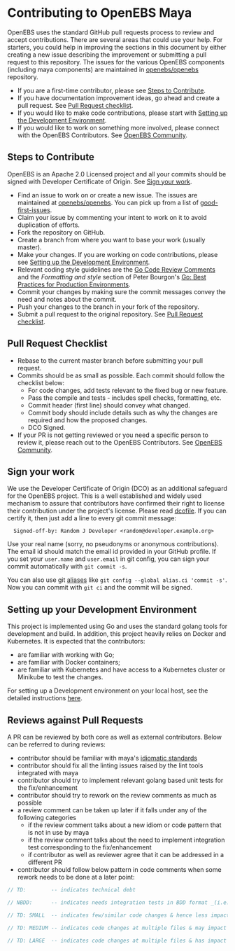 # Contributing to OpenEBS Maya

OpenEBS uses the standard GitHub pull requests process to review and accept contributions.  There are several areas that could use your help. For starters, you could help in improving the sections in this document by either creating a new issue describing the improvement or submitting a pull request to this repository. The issues for the various OpenEBS components (including maya components) are maintained in [openebs/openebs](https://github.com/openebs/openebs/issues) repository.

* If you are a first-time contributor, please see [Steps to Contribute](#steps-to-contribute).
* If you have documentation improvement ideas, go ahead and create a pull request. See [Pull Request checklist](#pull-request-checklist).
* If you would like to make code contributions, please start with [Setting up the Development Environment](#setting-up-your-development-environment).
* If you would like to work on something more involved, please connect with the OpenEBS Contributors. See [OpenEBS Community](https://github.com/openebs/openebs/tree/master/community).

## Steps to Contribute

OpenEBS is an Apache 2.0 Licensed project and all your commits should be signed with Developer Certificate of Origin. See [Sign your work](#sign-your-work).

* Find an issue to work on or create a new issue. The issues are maintained at [openebs/openebs](https://github.com/openebs/openebs/issues). You can pick up from a list of [good-first-issues](https://github.com/openebs/openebs/labels/good%20first%20issue).
* Claim your issue by commenting your intent to work on it to avoid duplication of efforts.
* Fork the repository on GitHub.
* Create a branch from where you want to base your work (usually master).
* Make your changes. If you are working on code contributions, please see [Setting up the Development Environment](#setting-up-your-development-environment).
* Relevant coding style guidelines are the [Go Code Review Comments](https://code.google.com/p/go-wiki/wiki/CodeReviewComments) and the _Formatting and style_ section of Peter Bourgon's [Go: Best Practices for Production Environments](http://peter.bourgon.org/go-in-production/#formatting-and-style).
* Commit your changes by making sure the commit messages convey the need and notes about the commit.
* Push your changes to the branch in your fork of the repository.
* Submit a pull request to the original repository. See [Pull Request checklist](#pull-request-checklist).

## Pull Request Checklist

* Rebase to the current master branch before submitting your pull request.
* Commits should be as small as possible. Each commit should follow the checklist below:
  - For code changes, add tests relevant to the fixed bug or new feature.
  - Pass the compile and tests - includes spell checks, formatting, etc.
  - Commit header (first line) should convey what changed.
  - Commit body should include details such as why the changes are required and how the proposed changes.
  - DCO Signed.
* If your PR is not getting reviewed or you need a specific person to review it, please reach out to the OpenEBS Contributors. See [OpenEBS Community](https://github.com/openebs/openebs/tree/master/community).

## Sign your work

We use the Developer Certificate of Origin (DCO) as an additional safeguard for the OpenEBS project. This is a well established and widely used mechanism to assure that contributors have confirmed their right to license their contribution under the project's license. Please read [dcofile](https://github.com/openebs/openebs/blob/master/contribute/developer-certificate-of-origin). If you can certify it, then just add a line to every git commit message:

```
  Signed-off-by: Random J Developer <random@developer.example.org>
```

Use your real name (sorry, no pseudonyms or anonymous contributions). The email id should match the email id provided in your GitHub profile.
If you set your `user.name` and `user.email` in git config, you can sign your commit automatically with `git commit -s`.

You can also use git [aliases](https://git-scm.com/book/tr/v2/Git-Basics-Git-Aliases) like `git config --global alias.ci 'commit -s'`. Now you can commit with `git ci` and the commit will be signed.

## Setting up your Development Environment

This project is implemented using Go and uses the standard golang tools for development and build. In addition, this project heavily relies on Docker and Kubernetes. It is expected that the contributors:
- are familiar with working with Go;
- are familiar with Docker containers;
- are familiar with Kubernetes and have access to a Kubernetes cluster or Minikube to test the changes.

For setting up a Development environment on your local host, see the detailed instructions [here](./docs/developer.md).

## Reviews against Pull Requests

A PR can be reviewed by both core as well as external contributors. Below can be referred to during reviews:
- contributor should be familiar with maya's [idiomatic standards](https://github.com/aamir-tiwari-sumo/maya/blob/master/docs/idiomatic-maya-guide.md)
- contributor should fix all the linting issues raised by the lint tools integrated with maya
- contributor should try to implement relevant golang based unit tests for the fix/enhancement
- contributor should try to rework on the review comments as much as possible
- a review comment can be taken up later if it falls under any of the following categories
  - if the review comment talks about a new idiom or code pattern that is not in use by maya
  - if the review comment talks about the need to implement integration test corresponding to the fix/enhancement
  - if contributor as well as reviewer agree that it can be addressed in a different PR
- contributor should follow below pattern in code comments when some rework needs to be done at a later point:
```go
// TD:        -- indicates technical debt
```
```go
// NBDD:      -- indicates needs integration tests in BDD format _(i.e. ginkgo tests)_
```
```go
// TD: SMALL  -- indicates few/similar code changes & hence less impact
```
```go
// TD: MEDIUM -- indicates code changes at multiple files & may impact certain feature
```
```go
// TD: LARGE  -- indicates code changes at multiple files & has impact on more than one features
```
